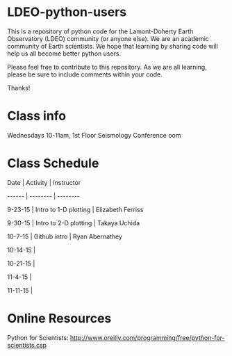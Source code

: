 # LDEO-python-users

This is a repository of python code for the Lamont-Doherty Earth Observatory (LDEO) community (or anyone else). We are an academic community of Earth scientists. We hope that learning by sharing code will help us all become better python users.

Please feel free to contribute to this repository. As we are all learning, please be sure to include comments within your code. 

Thanks!


# Class info
Wednesdays 10-11am, 1st Floor Seismology Conference oom


# Class Schedule

Date      | Activity              | Instructor

------    | --------              | --------

9-23-15   | Intro to 1-D plotting | Elizabeth Ferriss

9-30-15   | Intro to 2-D plotting | Takaya Uchida 

10-7-15   | Github intro          | Ryan Abernathey

10-14-15  | 

10-21-15  | 

11-4-15   | 

11-11-15  | 


# Online Resources

Python for Scientists: http://www.oreilly.com/programming/free/python-for-scientists.csp
